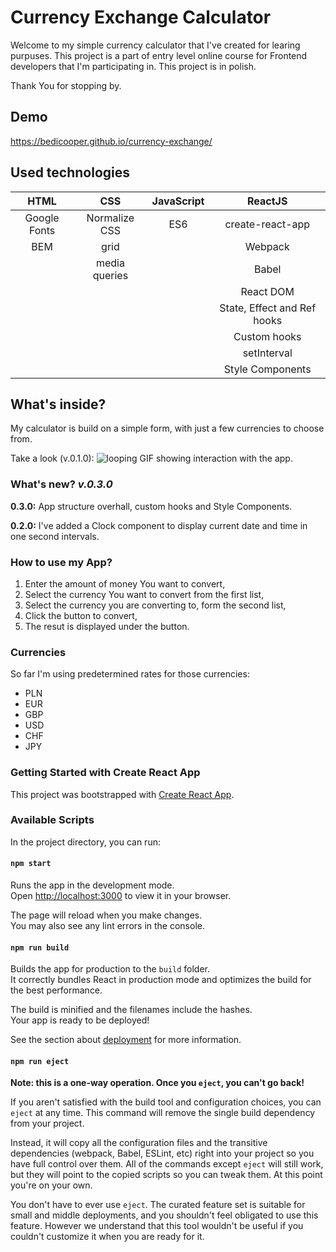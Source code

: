 # Currency Exchange Calculator
Welcome to my simple currency calculator that I've created for learing purpuses.
This project is a part of entry level online course for Frontend developers that I'm participating in.
This project is in polish.

Thank You for stopping by.

## Demo

https://bedicooper.github.io/currency-exchange/

## Used technologies 
|   HTML        |   CSS           |   JavaScript        | ReactJS          |
| :---:         | :---:           | :---:               | :---:            |
| Google Fonts  | Normalize CSS   | ES6                 | create-react-app |
| BEM           | grid            |                     | Webpack          |
|               | media queries   |                     | Babel            |
|               |                 |                     | React DOM        |
|               |                 |                     | State, Effect and Ref hooks    |
|               |                 |                     | Custom hooks     |
|               |                 |                     | setInterval      |
|               |                 |                     | Style Components |

## What's inside?
My calculator is build on a simple form, with just a few currencies to choose from.

Take a look (v.0.1.0):
![looping GIF showing interaction with the app.](https://github.com/bedicooper/currency-exchange/blob/main/src/img/currExchAnimation.gif?raw=true)

### What's new? _v.0.3.0_
**0.3.0:**
App structure overhall, custom hooks and Style Components.

**0.2.0:**
I've added a Clock component to display current date and time in one second intervals.

### How to use my App?
1. Enter the amount of money You want to convert,
2. Select the currency You want to convert from the first list,
3. Select the currency you are converting to, form the second list,
4. Click the button to convert,
5. The resut is displayed under the button.

### Currencies
So far I'm using predetermined rates for those currencies:
- PLN
- EUR
- GBP
- USD
- CHF
- JPY

### Getting Started with Create React App

This project was bootstrapped with [Create React App](https://github.com/facebook/create-react-app).

### Available Scripts

In the project directory, you can run:

#### `npm start`

Runs the app in the development mode.\
Open [http://localhost:3000](http://localhost:3000) to view it in your browser.

The page will reload when you make changes.\
You may also see any lint errors in the console.

#### `npm run build`

Builds the app for production to the `build` folder.\
It correctly bundles React in production mode and optimizes the build for the best performance.

The build is minified and the filenames include the hashes.\
Your app is ready to be deployed!

See the section about [deployment](https://facebook.github.io/create-react-app/docs/deployment) for more information.

#### `npm run eject`

**Note: this is a one-way operation. Once you `eject`, you can't go back!**

If you aren't satisfied with the build tool and configuration choices, you can `eject` at any time. This command will remove the single build dependency from your project.

Instead, it will copy all the configuration files and the transitive dependencies (webpack, Babel, ESLint, etc) right into your project so you have full control over them. All of the commands except `eject` will still work, but they will point to the copied scripts so you can tweak them. At this point you're on your own.

You don't have to ever use `eject`. The curated feature set is suitable for small and middle deployments, and you shouldn't feel obligated to use this feature. However we understand that this tool wouldn't be useful if you couldn't customize it when you are ready for it.
